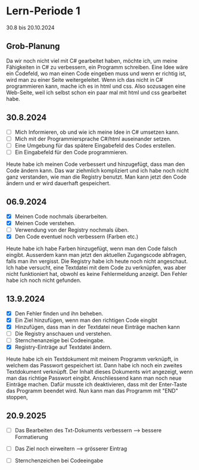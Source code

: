 # Lern-Periode 1

30.8 bis 20.10.2024

## Grob-Planung

Da wir noch nicht viel mit C# gearbeitet haben, möchte ich, um meine Fähigkeiten in C# zu verbessern, ein Programm schreiben. Eine Idee wäre ein Codefeld, wo man einen Code eingeben muss und wenn er richtig ist, wird man zu einer Seite weitergeleitet. Wenn ich das nicht in C# programmieren kann, mache ich es in html und css. Also sozusagen eine Web-Seite, weil ich selbst schon ein paar mal mit html und css gearbeitet habe.

## 30.8.2024
- [ ] Mich Informieren, ob und wie ich meine Idee in C# umsetzen kann.
- [ ] Mich mit der Programmiersprache C#/html auseinander setzen.
- [ ] Eine Umgebung für das spätere Eingabefeld des Codes erstellen.
- [ ] Ein Eingabefeld für den Code programmieren.

Heute habe ich meinen Code verbessert und hinzugefügt, dass man den Code ändern kann. Das war ziehmlich kompliziert und ich habe noch nicht ganz verstanden, wie man die Registry benutzt. Man kann jetzt den Code ändern und er wird dauerhaft gespeichert.

## 06.9.2024

- [x] Meinen Code nochmals überarbeiten.
- [x] Meinen Code verstehen.
- [ ] Verwendung von der Registry nochmals üben.
- [x] Den Code eventuel noch verbessern (Farben etc.)

Heute habe ich habe Farben hinzugefügt, wenn man den Code falsch eingibt. Ausserdem kann man jetzt den aktuellen Zugangscode abfragen, falls man ihn vergisst. Die Registry habe ich heute noch nicht angeschaut. Ich habe versucht, eine Textdatei mit dem Code zu verknüpfen, was aber nicht funktioniert hat, obwohl es keine Fehlermeldung anzeigt. Den Fehler habe ich noch nicht gefunden.

## 13.9.2024

- [x] Den Fehler finden und ihn beheben.
- [x] Ein Ziel hinzufügen, wenn man den richtigen Code eingibt
- [x] Hinzufügen, dass man in der Textdatei neue Einträge machen kann
- [ ] Die Registry anschauen und verstehen.
- [ ] Sternchenanzeige bei Codeeingabe.
- [x] Registry-Einträge auf Textdatei ändern.

Heute habe ich ein Textdokument mit meinem Programm verknüpft, in welchem das Passwort gespeichert ist. Dann habe ich noch ein zweites Textdokument verknüpft. Der Inhalt dieses Dokuments wirt angezeigt, wenn man das richtige Passwort eingibt. Anschliessend kann man noch neue Einträge machen. Dafür musste ich deaktivieren, dass mit der Enter-Taste das Programm beendet wird. Nun kann man das Programm mit "END" stoppen,

## 20.9.2025

- [ ] Das Bearbeiten des Txt-Dokuments verbessern --> bessere Formatierung
- [ ] Das Ziel noch eirweitern --> grösserer Eintrag
- [ ] Sternchenzeichen bei Codeeingabe


